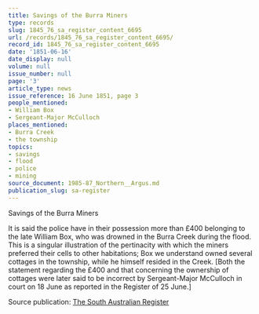 ```yaml
---
title: Savings of the Burra Miners
type: records
slug: 1845_76_sa_register_content_6695
url: /records/1845_76_sa_register_content_6695/
record_id: 1845_76_sa_register_content_6695
date: '1851-06-16'
date_display: null
volume: null
issue_number: null
page: '3'
article_type: news
issue_reference: 16 June 1851, page 3
people_mentioned:
- William Box
- Sergeant-Major McCulloch
places_mentioned:
- Burra Creek
- the township
topics:
- savings
- flood
- police
- mining
source_document: 1985-87_Northern__Argus.md
publication_slug: sa-register
---
```


Savings of the Burra Miners

It is said the police have in their possession more than £400 belonging to the late William Box, who was drowned in the Burra Creek during the flood.  This is a singular illustration of the pertinacity with which the miners preferred their cells to other habitations; Box we understand owned several cottages in the township, while he himself resided in the Creek.  [Both the statement regarding the £400 and that concerning the ownership of cottages were later said to be incorrect by Sergeant-Major McCulloch in court on 18 June as reported in the Register of 25 June.]

Source publication: [The South Australian Register](/publications/sa-register/)
